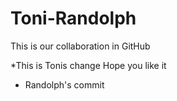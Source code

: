 # Toni-Randolph

This is our collaboration in GitHub

*This is Tonis change
Hope you like it

* Randolph's commit

